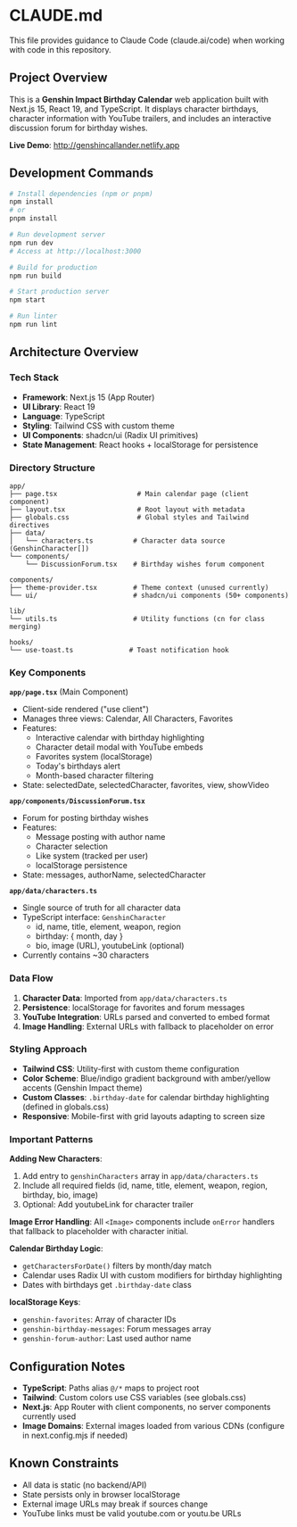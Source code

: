 # CLAUDE.md

This file provides guidance to Claude Code (claude.ai/code) when working with code in this repository.

## Project Overview

This is a **Genshin Impact Birthday Calendar** web application built with Next.js 15, React 19, and TypeScript. It displays character birthdays, character information with YouTube trailers, and includes an interactive discussion forum for birthday wishes.

**Live Demo**: http://genshincallander.netlify.app

## Development Commands

```bash
# Install dependencies (npm or pnpm)
npm install
# or
pnpm install

# Run development server
npm run dev
# Access at http://localhost:3000

# Build for production
npm run build

# Start production server
npm start

# Run linter
npm run lint
```

## Architecture Overview

### Tech Stack
- **Framework**: Next.js 15 (App Router)
- **UI Library**: React 19
- **Language**: TypeScript
- **Styling**: Tailwind CSS with custom theme
- **UI Components**: shadcn/ui (Radix UI primitives)
- **State Management**: React hooks + localStorage for persistence

### Directory Structure

```
app/
├── page.tsx                    # Main calendar page (client component)
├── layout.tsx                  # Root layout with metadata
├── globals.css                 # Global styles and Tailwind directives
├── data/
│   └── characters.ts          # Character data source (GenshinCharacter[])
└── components/
    └── DiscussionForum.tsx    # Birthday wishes forum component

components/
├── theme-provider.tsx         # Theme context (unused currently)
└── ui/                        # shadcn/ui components (50+ components)

lib/
└── utils.ts                   # Utility functions (cn for class merging)

hooks/
└── use-toast.ts              # Toast notification hook
```

### Key Components

**`app/page.tsx`** (Main Component)
- Client-side rendered ("use client")
- Manages three views: Calendar, All Characters, Favorites
- Features:
  - Interactive calendar with birthday highlighting
  - Character detail modal with YouTube embeds
  - Favorites system (localStorage)
  - Today's birthdays alert
  - Month-based character filtering
- State: selectedDate, selectedCharacter, favorites, view, showVideo

**`app/components/DiscussionForum.tsx`**
- Forum for posting birthday wishes
- Features:
  - Message posting with author name
  - Character selection
  - Like system (tracked per user)
  - localStorage persistence
- State: messages, authorName, selectedCharacter

**`app/data/characters.ts`**
- Single source of truth for all character data
- TypeScript interface: `GenshinCharacter`
  - id, name, title, element, weapon, region
  - birthday: { month, day }
  - bio, image (URL), youtubeLink (optional)
- Currently contains ~30 characters

### Data Flow

1. **Character Data**: Imported from `app/data/characters.ts`
2. **Persistence**: localStorage for favorites and forum messages
3. **YouTube Integration**: URLs parsed and converted to embed format
4. **Image Handling**: External URLs with fallback to placeholder on error

### Styling Approach

- **Tailwind CSS**: Utility-first with custom theme configuration
- **Color Scheme**: Blue/indigo gradient background with amber/yellow accents (Genshin Impact theme)
- **Custom Classes**: `.birthday-date` for calendar birthday highlighting (defined in globals.css)
- **Responsive**: Mobile-first with grid layouts adapting to screen size

### Important Patterns

**Adding New Characters**:
1. Add entry to `genshinCharacters` array in `app/data/characters.ts`
2. Include all required fields (id, name, title, element, weapon, region, birthday, bio, image)
3. Optional: Add youtubeLink for character trailer

**Image Error Handling**:
All `<Image>` components include `onError` handlers that fallback to placeholder with character initial.

**Calendar Birthday Logic**:
- `getCharactersForDate()` filters by month/day match
- Calendar uses Radix UI with custom modifiers for birthday highlighting
- Dates with birthdays get `.birthday-date` class

**localStorage Keys**:
- `genshin-favorites`: Array of character IDs
- `genshin-birthday-messages`: Forum messages array
- `genshin-forum-author`: Last used author name

## Configuration Notes

- **TypeScript**: Paths alias `@/*` maps to project root
- **Tailwind**: Custom colors use CSS variables (see globals.css)
- **Next.js**: App Router with client components, no server components currently used
- **Image Domains**: External images loaded from various CDNs (configure in next.config.mjs if needed)

## Known Constraints

- All data is static (no backend/API)
- State persists only in browser localStorage
- External image URLs may break if sources change
- YouTube links must be valid youtube.com or youtu.be URLs
